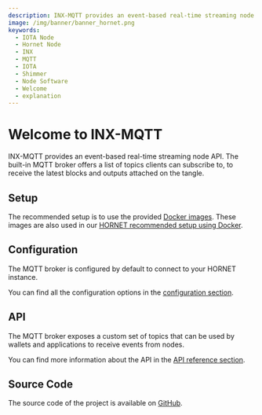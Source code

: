 ```yaml
---
description: INX-MQTT provides an event-based real-time streaming node API.
image: /img/banner/banner_hornet.png
keywords:
  - IOTA Node
  - Hornet Node
  - INX
  - MQTT
  - IOTA
  - Shimmer
  - Node Software
  - Welcome
  - explanation
---
```


# Welcome to INX-MQTT

INX-MQTT provides an event-based real-time streaming node API.
The built-in MQTT broker offers a list of topics clients can subscribe to, to receive the latest blocks and outputs attached on the tangle.

## Setup

The recommended setup is to use the provided [Docker images](https://hub.docker.com/r/iotaledger/inx-mqtt).
These images are also used in our [HORNET recommended setup using Docker](http://wiki.iota.org/hornet/develop/how_tos/using_docker).

## Configuration

The MQTT broker is configured by default to connect to your HORNET instance.

You can find all the configuration options in the [configuration section](configuration.md).

## API

The MQTT broker exposes a custom set of topics that can be used by wallets and applications to receive events from nodes.

You can find more information about the API in the [API reference section](api_reference.md).

## Source Code

The source code of the project is available on [GitHub](https://github.com/iotaledger/inx-mqtt).
